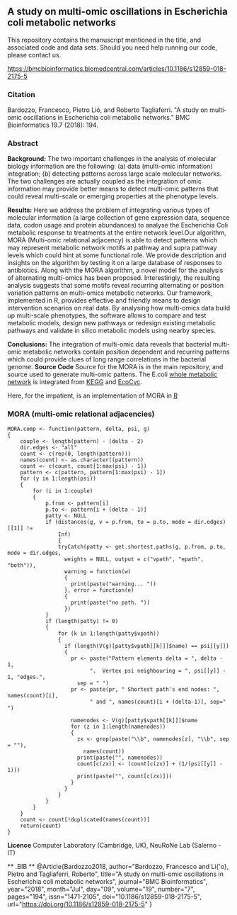 ## A study on multi-omic oscillations in Escherichia coli metabolic networks

This repository contains the manuscript mentioned in the title, and associated code and data sets. Should you need help running our code, please contact us.

https://bmcbioinformatics.biomedcentral.com/articles/10.1186/s12859-018-2175-5

### Citation

Bardozzo, Francesco, Pietro Lió, and Roberto Tagliaferri. "A study on multi-omic oscillations in Escherichia coli metabolic networks." BMC Bioinformatics 19.7 (2018): 194.

### Abstract
**Background:**  	The two important challenges in the	analysis of molecular biology information are the following: (a) data (multi-omic information) integration; (b) detecting patterns across large scale molecular networks. The two challenges are actually coupled as the integration of omic information may provide better means to detect multi-omic patterns that could reveal multi-scale or emerging properties at the phenotype levels.
                                
**Results:**  Here we address the problem of integrating various types of molecular information (a large collection of gene expression data, sequence data, codon usage and protein abundances) to analyse the Escherichia Coli metabolic response to treatments at the entire network level.Our algorithm, MORA (Multi-omic relational adjacency) is able to detect patterns which may represent metabolic network motifs at pathway and supra pathway levels which could hint at some 		functional role. We provide description and insights on the algorithm by testing it on a large database of responses to antibiotics. Along with the MORA algorithm, a novel model for the analysis of alternating multi-omics has been proposed. Interestingly, the resulting analysis suggests that some motifs reveal recurring alternating or position variation patterns on multi-omics metabolic networks. Our framework, implemented in R, provides effective and friendly means to design intervention scenarios on real data. By analysing how multi-omics data build up multi-scale phenotypes, the software allows to compare and test metabolic models, design new pathways or redesign existing metabolic pathways and validate in silico metabolic models using nearby species.
				
                                
 **Conclusions:**	The integration of multi-omic data reveals that bacterial multi-omic metabolic networks contain position dependent and recurring patterns which could provide clues of long range correlations in the bacterial genome. 
 **Source Code**
 Source for the MORA is in the main repository, and source used to generate multi-omic pattens. The E.coli [whole metabolic network](/ecocyc.kegg.igraph.Rdata) is integrated from [KEGG](http://www.genome.jp/kegg/) and [EcoCyc](https://ecocyc.org/).

Here, for the impatient, is an implementation of MORA in [R](https://cran.r-project.org/)

### MORA (multi-omic relational adjacencies)
```
MORA.comp <- function(pattern, delta, psi, g)
{
    couple <- length(pattern) - (delta - 2)
    dir.edges <- "all"
    count <- c(rep(0, length(pattern)))
    names(count) <- as.character((pattern))
    count <- c(count, count[1:max(psi) - 1])
    pattern <- c(pattern, pattern[1:max(psi) - 1])
    for (y in 1:length(psi))
    {
        for (i in 1:couple)
        {
            p.from <- pattern[i]
            p.to <- pattern[i + (delta - 1)]
            patty <- NULL
            if (distances(g, v = p.from, to = p.to, mode = dir.edges)[[1]] != 
                Inf)
                {
                tryCatch(patty <- get.shortest.paths(g, p.from, p.to, mode = dir.edges, 
                  weights = NULL, output = c("vpath", "epath", "both")), 
                  warning = function(w)
                  {
                    print(paste("warning... "))
                  }, error = function(e)
                  {
                    print(paste("no path. "))
                  })
            }
            if (length(patty) != 0)
            {
                for (k in 1:length(patty$vpath))
                {
                  if (length(V(g)[patty$vpath[[k]]]$name) == psi[[y]])
                  {
                    pr <- paste("Pattern elements delta = ", delta - 1, 
                          ".  Vertex psi neighbouring = ", psi[[y]] - 1, "edges.", 
                      sep = " ")
                    pr <- paste(pr, " Shortest path's end nodes: ", names(count)[i], 
                          " and ", names(count)[i + (delta-1)], sep=" ")

                    namenodes <- V(g)[patty$vpath[[k]]]$name
                    for (z in 1:length(namenodes))
                    {
                      zx <- grep(paste("\\b", namenodes[z], "\\b", sep = ""), 
                        names(count))
                      print(paste("", namenodes))
                      count[c(zx)] <- (count[c(zx)] + (1/(psi[[y]] - 1)))
                      print(paste("", count[c(zx)]))
                    }
                  }
                }
            }
        }
    }
    count <- count[!duplicated(names(count))]
    return(count)
}
```

**Licence**
Computer Laboratory (Cambridge, UK), NeuRoNe Lab (Salerno - IT)


** .BIB **
@Article{Bardozzo2018,
author="Bardozzo, Francesco and Li{\'o}, Pietro and Tagliaferri, Roberto",
title="A study on multi-omic oscillations in Escherichia coli metabolic networks",
journal="BMC Bioinformatics",
year="2018",
month="Jul",
day="09",
volume="19",
number="7",
pages="194",
issn="1471-2105",
doi="10.1186/s12859-018-2175-5",
url="https://doi.org/10.1186/s12859-018-2175-5"
}
